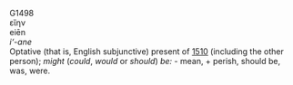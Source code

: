 <body>
  <p>G1498<br>  εἴην  <br> eiēn  <br><i>i‘-ane </i><br>Optative (that is, English subjunctive) present of <a href="g1510.htm">1510</a> (including the other person); <i>might</i> (<i>could</i>, <i>would</i> or <i>should</i>) <i>be:</i> - mean, + perish, should be, was, were.<br></p>
 </body>